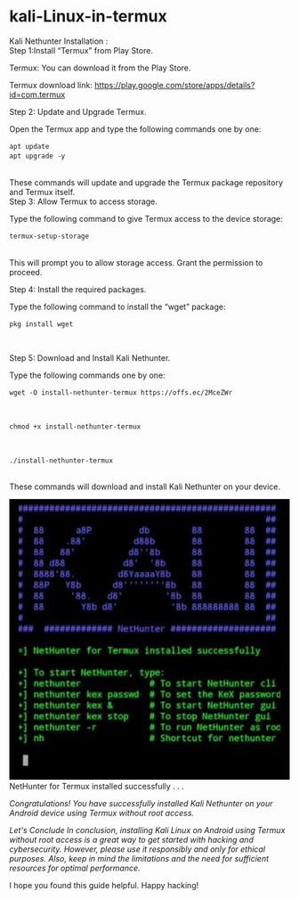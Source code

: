 # kali-Linux-in-termux
<!--KALI LINUX IN MOBILE IN TERMUX COMMANDS-->
Kali Nethunter Installation : <br>
Step 1:Install “Termux” from Play Store.

Termux: You can download it from the Play Store.<br>

 Termux download link: https://play.google.com/store/apps/details?id=com.termux

Step 2: Update and Upgrade Termux.

Open the Termux app and type the following commands one by one:<br>
```html
apt update
apt upgrade -y
```
<br>
These commands will update and upgrade the Termux package repository and Termux itself.
<br>  
Step 3: Allow Termux to access storage.

Type the following command to give Termux access to the device storage:<br>

```html
termux-setup-storage
```
<br>
This will prompt you to allow storage access. Grant the permission to proceed. <br>

Step 4: Install the required packages.

Type the following command to install the “wget” package: <br>
```
pkg install wget
```
<br>

Step 5: Download and Install Kali Nethunter.

Type the following commands one by one: <br>
```
wget -O install-nethunter-termux https://offs.ec/2MceZWr
```
<br>

```
chmod +x install-nethunter-termux
```
<br>

```
./install-nethunter-termux
```
<br>
These commands will download and install Kali Nethunter on your device. <br>

<img src="kali linux.jpg"/> <br>
NetHunter for Termux installed successfully . . . <br>

_Congratulations! You have successfully installed Kali Nethunter on your Android device using Termux without root access._ <br>


_Let's Conclude
In conclusion, installing Kali Linux on Android using Termux without root access is a great way to get started with hacking and cybersecurity. However, please use it responsibly and only for ethical purposes. Also, keep in mind the limitations and the need for sufficient resources for optimal performance._

I hope you found this guide helpful. Happy hacking! <br>

